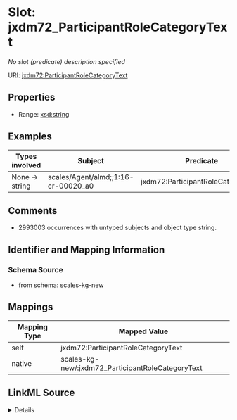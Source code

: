 

# Slot: jxdm72_ParticipantRoleCategoryText


_No slot (predicate) description specified_





URI: [jxdm72:ParticipantRoleCategoryText](http://release.niem.gov/niem/domains/jxdm/7.2/#ParticipantRoleCategoryText)



<!-- no inheritance hierarchy -->








## Properties

* Range: [xsd:string](http://www.w3.org/2001/XMLSchema#string)






## Examples

| Types involved | Subject | Predicate | Object |
| --- | --- | --- | --- |
| None → string | scales/Agent/almd;;1:16-cr-00020_a0 | jxdm72:ParticipantRoleCategoryText | Defendant |


## Comments

* 2993003 occurrences with untyped subjects and object type string.

## Identifier and Mapping Information







### Schema Source


* from schema: scales-kg-new




## Mappings

| Mapping Type | Mapped Value |
| ---  | ---  |
| self | jxdm72:ParticipantRoleCategoryText |
| native | scales-kg-new/:jxdm72_ParticipantRoleCategoryText |




## LinkML Source

<details>

```yaml
name: jxdm72_ParticipantRoleCategoryText
description: No slot (predicate) description specified
comments:
- 2993003 occurrences with untyped subjects and object type string.
examples:
- description: None → string
  object:
    example_object: Defendant
    example_object_type: string
    example_predicate: jxdm72:ParticipantRoleCategoryText
    example_subject: scales/Agent/almd;;1:16-cr-00020_a0
    example_subject_type: None
from_schema: scales-kg-new
rank: 1000
slot_uri: jxdm72:ParticipantRoleCategoryText
alias: jxdm72_ParticipantRoleCategoryText
range: string

```
</details>